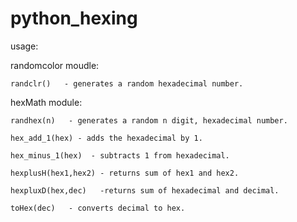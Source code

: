 # python_hexing

usage:

randomcolor moudle:

	randclr()   - generates a random hexadecimal number.

hexMath module:

	randhex(n)   - generates a random n digit, hexadecimal number.

	hex_add_1(hex) - adds the hexadecimal by 1.
	
	hex_minus_1(hex)  - subtracts 1 from hexadecimal.

	hexplusH(hex1,hex2) - returns sum of hex1 and hex2.

	hexpluxD(hex,dec)   -returns sum of hexadecimal and decimal.

	toHex(dec)   - converts decimal to hex.
